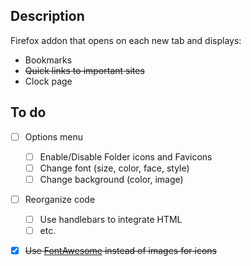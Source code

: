 ## Description
Firefox addon that opens on each new tab and displays:
- Bookmarks
- ~~Quick links to important sites~~
- Clock page

## To do
- [ ] Options menu
	- [ ] Enable/Disable Folder icons and Favicons
	- [ ] Change font (size, color, face, style)
	- [ ] Change background (color, image)
- [ ] Reorganize code 
	- [ ] Use handlebars to integrate HTML
	- [ ] etc.
- [x] ~~Use [FontAwesome](http://fontawesome.io) instead of images for icons~~


